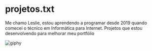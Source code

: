 # projetos.txt
Me chamo Leslie, estou aprendendo a programar desde 2019 quando comecei o técnico em Informática para Internet.
Projetos que estou desenvolvendo para melhorar meu portfólio

![giphy](https://user-images.githubusercontent.com/102489822/160303502-1977c853-6388-4b7b-9443-ff5557c52f63.gif)
